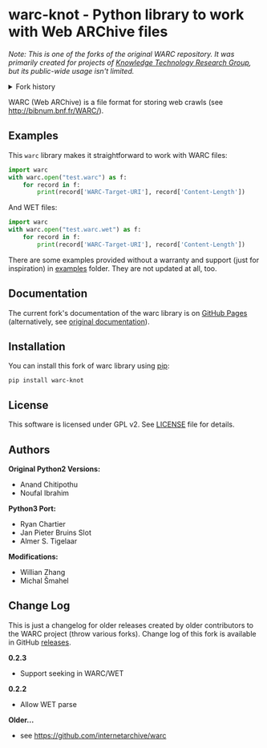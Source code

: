 # warc-knot - Python library to work with Web ARChive files

*Note: This is one of the forks of the original WARC repository. It was primarily created for projects of [Knowledge Technology Research Group](https://knot.fit.vutbr.cz/), but its public-wide usage isn't limited.*
<details>
<summary>Fork history</summary>

1. https://github.com/internetarchive/warc (original Python 2 library)
2. https://github.com/recrm/warc3 (Python 3 port)
3. https://github.com/jpbruinsslot/warc3 (Python 3 port)
4. https://github.com/Willian-Zhang/warc3 (WET support)
</details>

WARC (Web ARChive) is a file format for storing web crawls (see http://bibnum.bnf.fr/WARC/).

## Examples

This `warc` library makes it straightforward to work with WARC files:
```python
import warc
with warc.open("test.warc") as f:
    for record in f:
        print(record['WARC-Target-URI'], record['Content-Length'])
```

And WET files:
```python
import warc
with warc.open("test.warc.wet") as f:
    for record in f:
        print(record['WARC-Target-URI'], record['Content-Length'])
```

There are some examples provided without a warranty and support (just for inspiration)
in [examples](https://github.com/KNOT-FIT-BUT/warc3/tree/master/examples) folder.
They are not updated at all, too.

## Documentation

The current fork's documentation of the warc library is on [GitHub Pages](https://knot-fit-but.github.io/warc3)
(alternatively, see [original documentation](http://warc.readthedocs.org/)).

## Installation

You can install this fork of warc library using [pip](http://www.pip-installer.org/):
```shell
pip install warc-knot
```

## License

This software is licensed under GPL v2. See [LICENSE](http://github.com/internetarchive/warc/blob/master/LICENSE) file for details.

## Authors

**Original Python2 Versions:**
- Anand Chitipothu
- Noufal Ibrahim

**Python3 Port:**
- Ryan Chartier
- Jan Pieter Bruins Slot
- Almer S. Tigelaar

**Modifications:**
- Willian Zhang
- Michal Šmahel

## Change Log

This is just a changelog for older releases created by older contributors to the WARC project (throw various forks).
Change log of this fork is available in GitHub [releases](https://github.com/KNOT-FIT-BUT/warc3/releases).

**0.2.3**
- Support seeking in WARC/WET

**0.2.2**
- Allow WET parse

**Older...**
- see https://github.com/internetarchive/warc
